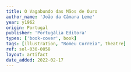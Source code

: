 ```yaml
---
title: O Vagabundo das Mãos de Ouro
author_name: 'João da Câmara Leme'
year: y1962
origin: Portugal
publisher: 'Portugália Editora'
types: ['book-cover', book]
tags: [illustration, "Romeu Correia", theatre]
ref: sol-030-0058
layout: artifact
date_added: 2022-02-17
---
```

